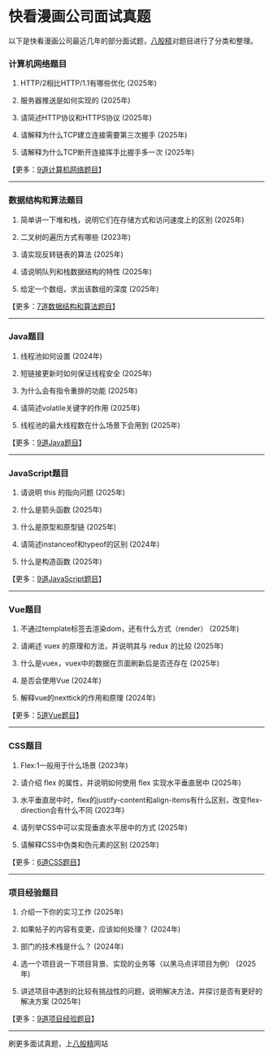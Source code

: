 # 快看漫画公司面试真题

以下是快看漫画公司最近几年的部分面试题，[八股精](https://www.bagujing.com)对题目进行了分类和整理。

### 计算机网络题目

1. HTTP/2相比HTTP/1.1有哪些优化 (2025年) 

2. 服务器推送是如何实现的 (2025年) 

3. 请简述HTTP协议和HTTPS协议 (2025年) 

4. 请解释为什么TCP建立连接需要第三次握手 (2025年) 

5. 请解释为什么TCP断开连接挥手比握手多一次 (2025年) 

【更多：[9道计算机网络题目](https://www.bagujing.com/companies)】


---

### 数据结构和算法题目

1. 简单讲一下堆和栈，说明它们在存储方式和访问速度上的区别 (2025年) 

2. 二叉树的遍历方式有哪些 (2023年) 

3. 请实现反转链表的算法 (2025年) 

4. 请说明队列和栈数据结构的特性 (2025年) 

5. 给定一个数组，求出该数组的深度 (2025年) 

【更多：[7道数据结构和算法题目](https://www.bagujing.com/companies)】


---

### Java题目

1. 线程池如何设置 (2024年) 

2. 短链接更新时如何保证线程安全 (2025年) 

3. 为什么会有指令重排的功能 (2025年) 

4. 请简述volatile关键字的作用 (2025年) 

5. 线程池的最大线程数在什么场景下会用到 (2025年) 

【更多：[9道Java题目](https://www.bagujing.com/companies)】


---

### JavaScript题目

1. 请说明 this 的指向问题 (2025年) 

2. 什么是箭头函数 (2025年) 

3. 什么是原型和原型链 (2025年) 

4. 请简述instanceof和typeof的区别 (2024年) 

5. 什么是构造函数 (2025年) 

【更多：[9道JavaScript题目](https://www.bagujing.com/companies)】


---

### Vue题目

1. 不通过template标签去渲染dom，还有什么方式（render） (2025年) 

2. 请阐述 vuex 的原理和方法，并说明其与 redux 的比较 (2025年) 

3. 什么是vuex，vuex中的数据在页面刷新后是否还存在 (2025年) 

4. 是否会使用Vue (2024年) 

5. 解释vue的nexttick的作用和原理 (2024年) 

【更多：[5道Vue题目](https://www.bagujing.com/companies)】


---

### CSS题目

1. Flex:1一般用于什么场景 (2023年) 

2. 请介绍 flex 的属性，并说明如何使用 flex 实现水平垂直居中 (2025年) 

3. 水平垂直居中时，flex的justify-content和align-items有什么区别，改变flex-direction会有什么不同 (2023年) 

4. 请列举CSS中可以实现垂直水平居中的方式 (2025年) 

5. 请解释CSS中伪类和伪元素的区别 (2025年) 

【更多：[6道CSS题目](https://www.bagujing.com/companies)】


---

### 项目经验题目

1. 介绍一下你的实习工作 (2025年) 

2. 如果帖子的内容有变更，应该如何处理？ (2024年) 

3. 部门的技术栈是什么？ (2024年) 

4. 选一个项目说一下项目背景、实现的业务等（以黑马点评项目为例） (2025年) 

5. 讲述项目中遇到的比较有挑战性的问题，说明解决方法，并探讨是否有更好的解决方案 (2025年) 

【更多：[9道项目经验题目](https://www.bagujing.com/companies)】


---

刷更多面试真题，上[八股精](https://www.bagujing.com)网站